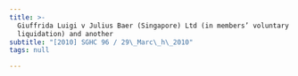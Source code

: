 ```yaml
---
title: >-
  Giuffrida Luigi v Julius Baer (Singapore) Ltd (in members’ voluntary
  liquidation) and another
subtitle: "[2010] SGHC 96 / 29\_Marc\_h\_2010"
tags: null

---
```


